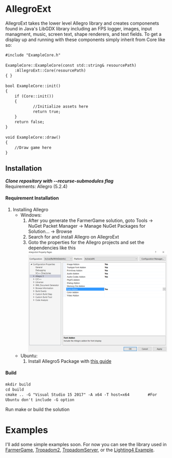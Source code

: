 # AllegroExt
AllegroExt takes the lower level Allegro library and creates componenets found in Java's LibGDX library including an FPS logger, images, input managment, music, screen text, shape renderers, and text fields.  To get a display up and running with these components simply inherit from Core like so:
```
#include "ExampleCore.h"

ExampleCore::ExampleCore(const std::string& resourcePath)
	:AllegroExt::Core(resourcePath)
{ }

bool ExampleCore::init()
{
	if (Core::init())
	{
            //Initialize assets here  
            return true;
	}
	return false;
}

void ExampleCore::draw()
{
	//Draw game here
}
```

## Installation
***Clone repository with --recurse-submodules flag***  
Requirements: Allegro (5.2.4)

#### Requirement Installation
1. Installing Allegro
    * Windows:
        1. After you generate the FarmerGame solution, goto Tools -> NuGet Packet Manager -> Manage NuGet Packages for Solution... -> Browse
        2. Search for and install Allegro on AllegroExt
        3. Goto the properties for the Allegro projects and set the dependencies like this ![Allegro Configuration](https://github.com/Jester565/FarmerGame/blob/master/rdme/AllegConf.png)
    * Ubuntu:
        1. Install Allegro5 Package with [this guide](https://wiki.allegro.cc/index.php?title=Install_Allegro_from_Ubuntu_PPAs)

#### Build
```
mkdir build
cd build
cmake .. -G "Visual Studio 15 2017" -A x64 -T host=x64        #For Ubuntu don't include -G option
```
Run make or build the solution  

# Examples
I'll add some simple examples soon.  For now you can see the library used in [FarmerGame](https://github.com/Jester565/FarmerGame), [Tropadom2](https://github.com/Jester565/Tropadom2), [TropadomServer](https://github.com/Jester565/Tropadom2Server), or the [Lighting4 Example](https://github.com/Jester565/Lighting4/tree/master/examples/example1).
